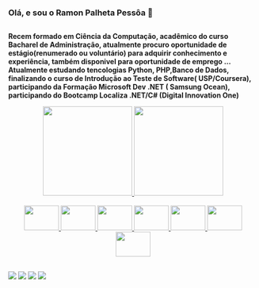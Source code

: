 ### Olá, e sou o Ramon Palheta Pessôa 👋
##



**Recem formado em Ciência da Computação, acadêmico do curso Bacharel de Administração, atualmente procuro oportunidade de estágio(renumerado ou voluntário) para adquirir conhecimento e experiência, também disponivel para oportunidade de emprego ...
 Atualmente  estudando  tencologias  Python, PHP,Banco de Dados, finalizando o curso de Introdução ao Teste de Software( USP/Coursera), participando da Formação Microsoft Dev .NET ( Samsung Ocean), participando do Bootcamp Localiza .NET/C# (Digital Innovation One)**



<div align="center">
  <a href="https://github.com/RamonPPessoa">
  <img height="180em" src="https://github-readme-stats.vercel.app/api?username=RamonPPessoa&show_icons=true&theme=dark&include_all_commits=true&count_private=true"/>
  <img height="180em" src="https://github-readme-stats.vercel.app/api/top-langs/?username=RamonPPessoa&layout=compact&langs_count=7&theme=dark"/>

  
  <div style="display-flex"><br>
    <img height ="50" width="70"  src="https://cdn.jsdelivr.net/gh/devicons/devicon/icons/python/python-original-wordmark.svg" />
    <img height ="50" width="70" src="https://cdn.jsdelivr.net/gh/devicons/devicon/icons/php/php-original.svg" />

    
  <img height ="50" width="70" src = "https://cdn.jsdelivr.net/gh/devicons/devicon/icons/csharp/csharp-original.svg" />
 
<img height ="50" width="70" src = https://user-images.githubusercontent.com/33637915/147134570-12b4e3e2-058d-4f54-a57b-46123aea5b76.png />
    <img height ="50" width="70" src="https://cdn.jsdelivr.net/gh/devicons/devicon/icons/mysql/mysql-original-wordmark.svg" />
    <img height ="50" width="70" src="https://cdn.jsdelivr.net/gh/devicons/devicon/icons/html5/html5-original-wordmark.svg" />
    <img height ="50" width="70" src="https://cdn.jsdelivr.net/gh/devicons/devicon/icons/css3/css3-original-wordmark.svg" />

  </div>
    </div>
   
  ##
  
  <a href="https://https://www.instagram.com/ramon_ppessoa/" target="_blank"><img src="https://img.shields.io/badge/-Instagram-%23E4405F?style=for-the-badge&logo=instagram&logoColor=white" target="_blank"></a>
 <a href="" target="_blank"><img src="https://img.shields.io/badge/Discord-7289DA?style=for-the-badge&logo=discord&logoColor=white" target="_blank"></a> 
  <a href = "mailto:pessoapalheta.ramon@gmail.com"><img src="https://img.shields.io/badge/-Gmail-%23333?style=for-the-badge&logo=gmail&logoColor=white" target="_blank"></a>
  <a href="https://www.linkedin.com/in/ramon-palheta-pessoa-de-souza-715503159/" target="_blank"><img src="https://img.shields.io/badge/-LinkedIn-%230077B5?style=for-the-badge&logo=linkedin&logoColor=white" target="_blank"></a> 
 

 
</div>
